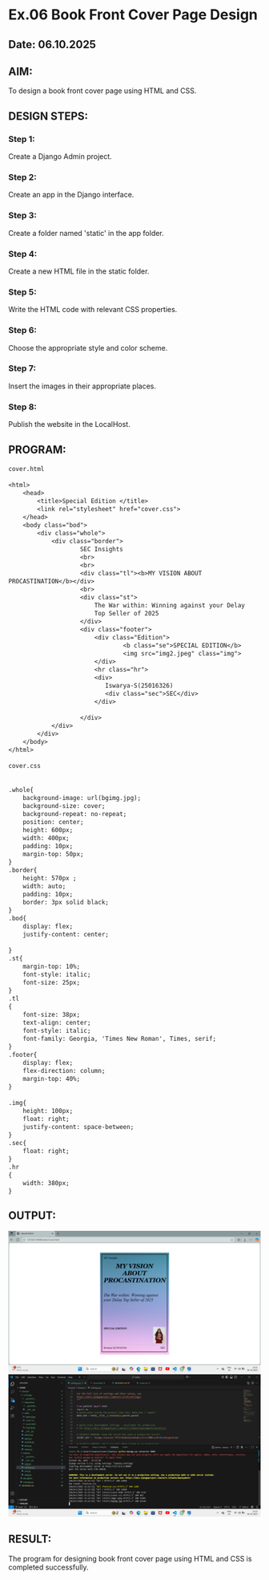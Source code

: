 # Ex.06 Book Front Cover Page Design
## Date: 06.10.2025

## AIM:
To design a book front cover page using HTML and CSS.

## DESIGN STEPS:

### Step 1:
Create a Django Admin project.

### Step 2:
Create an app in the Django interface.

### Step 3:
Create a folder named 'static' in the app folder.

### Step 4:
Create a new HTML file in the static folder.

### Step 5:
Write the HTML code with relevant CSS properties.

### Step 6:
Choose the appropriate style and color scheme.

### Step 7:
Insert the images in their appropriate places.

### Step 8:
Publish the website in the LocalHost.

## PROGRAM:
```
cover.html

<html>
    <head>
        <title>Special Edition </title>
        <link rel="stylesheet" href="cover.css">
    </head>
    <body class="bod">
        <div class="whole">
            <div class="border">
                    SEC Insights 
                    <br>  
                    <br>
                    <div class="tl"><b>MY VISION ABOUT PROCASTINATION</b></div>
                    <br>
                    <div class="st">
                        The War within: Winning against your Delay
                        Top Seller of 2025
                    </div>
                    <div class="footer">
                        <div class="Edition">
                                <b class="se">SPECIAL EDITION</b>
                                <img src="img2.jpeg" class="img">
                        </div>
                        <hr class="hr">
                        <div>
                           Iswarya-S(25016326)
                           <div class="sec">SEC</div> 
                        </div>

                    </div>
            </div>
        </div>
    </body>
</html>

cover.css


.whole{
    background-image: url(bgimg.jpg);
    background-size: cover;
    background-repeat: no-repeat;
    position: center;
    height: 600px;
    width: 400px;
    padding: 10px;
    margin-top: 50px;
}
.border{
    height: 570px ;
    width: auto;
    padding: 10px;
    border: 3px solid black;
}
.bod{
    display: flex;
    justify-content: center;
    
}
.st{
    margin-top: 10%;
    font-style: italic;
    font-size: 25px;
}
.tl
{
    font-size: 38px;
    text-align: center;
    font-style: italic;
    font-family: Georgia, 'Times New Roman', Times, serif;
}
.footer{
    display: flex;
    flex-direction: column;
    margin-top: 40%;
}

.img{
    height: 100px;
    float: right;
    justify-content: space-between;
}
.sec{
    float: right;
}
.hr
{
    width: 380px;
}

```

## OUTPUT:
![alt text](<Screenshot (30).png>)
 ![alt text](<Screenshot (31).png>)
## RESULT:
The program for designing book front cover page using HTML and CSS is completed successfully.
